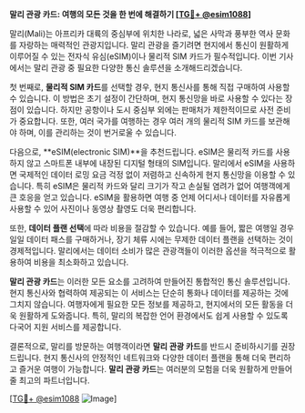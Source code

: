**말리 관광 카드: 여행의 모든 것을 한 번에 해결하기 [[TG💪+ @esim1088](https://t.me/s/esim1088)]**

말리(Mali)는 아프리카 대륙의 중심부에 위치한 나라로, 넓은 사막과 풍부한 역사 문화를 자랑하는 매력적인 관광지입니다. 말리 관광을 즐기려면 현지에서 통신이 원활하게 이루어질 수 있는 전자식 유심(eSIM)이나 물리적 SIM 카드가 필수적입니다. 이번 기사에서는 말리 관광 중 필요한 다양한 통신 솔루션을 소개해드리겠습니다.

첫 번째로, **물리적 SIM 카드**를 선택할 경우, 현지 통신사를 통해 직접 구매하여 사용할 수 있습니다. 이 방법은 초기 설정이 간단하며, 현지 통신망을 바로 사용할 수 있다는 장점이 있습니다. 하지만 공항이나 도시 중심부 외에는 판매처가 제한적이므로 사전 준비가 중요합니다. 또한, 여러 국가를 여행하는 경우 여러 개의 물리적 SIM 카드를 보관해야 하며, 이를 관리하는 것이 번거로울 수 있습니다.

다음으로, **eSIM(electronic SIM)**을 추천드립니다. eSIM은 물리적 카드를 사용하지 않고 스마트폰 내부에 내장된 디지털 형태의 SIM입니다. 말리에서 eSIM을 사용하면 국제적인 데이터 로밍 요금 걱정 없이 저렴하고 신속하게 현지 통신망을 이용할 수 있습니다. 특히 eSIM은 물리적 카드와 달리 크기가 작고 손실될 염려가 없어 여행객에게 큰 호응을 얻고 있습니다. eSIM을 활용하면 여행 중 언제 어디서나 데이터를 자유롭게 사용할 수 있어 사진이나 동영상 촬영도 더욱 편리합니다.

또한, **데이터 플랜 선택**에 따라 비용을 절감할 수 있습니다. 예를 들어, 짧은 여행일 경우 일일 데이터 패스를 구매하거나, 장기 체류 시에는 무제한 데이터 플랜을 선택하는 것이 경제적입니다. 말리에서는 데이터 소비가 많은 관광객들이 이러한 옵션을 적극적으로 활용하여 비용을 최소화하고 있습니다.

**말리 관광 카드**는 이러한 모든 요소를 고려하여 만들어진 통합적인 통신 솔루션입니다. 현지 통신사와 협력하여 제공되는 이 서비스는 단순히 통화나 데이터를 제공하는 것에 그치지 않습니다. 여행자에게 필요한 모든 정보를 제공하고, 현지에서의 모든 활동을 더욱 원활하게 도와줍니다. 특히, 말리의 복잡한 언어 환경에서도 쉽게 사용할 수 있도록 다국어 지원 서비스를 제공합니다.

결론적으로, 말리를 방문하는 여행객이라면 **말리 관광 카드**를 반드시 준비하시기를 권장드립니다. 현지 통신사의 안정적인 네트워크와 다양한 데이터 플랜을 통해 더욱 편리하고 즐거운 여행이 가능합니다. **말리 관광 카드**는 여러분의 모험을 더욱 원활하게 만들어 줄 최고의 파트너입니다.

[[TG💪+ @esim1088](https://t.me/s/esim1088) ![Image](https://i.postimg.cc/Y0z9fWf4/image.png)]
